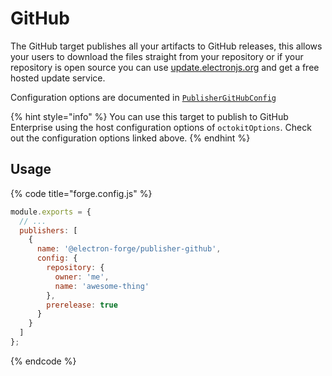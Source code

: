 # GitHub

The GitHub target publishes all your artifacts to GitHub releases, this allows your users to download the files straight from your repository or if your repository is open source you can use [update.electronjs.org](https://github.com/electron/update.electronjs.org) and get a free hosted update service.

Configuration options are documented in [`PublisherGitHubConfig`](https://js.electronforge.io/interfaces/_electron_forge_publisher_github.PublisherGitHubConfig.html)

{% hint style="info" %}
You can use this target to publish to GitHub Enterprise using the host configuration options of `octokitOptions`. Check out the configuration options linked above.
{% endhint %}

## Usage

{% code title="forge.config.js" %}
```javascript
module.exports = {
  // ...
  publishers: [
    {
      name: '@electron-forge/publisher-github',
      config: {
        repository: {
          owner: 'me',
          name: 'awesome-thing'
        },
        prerelease: true
      }
    }
  ]
};
```
{% endcode %}

